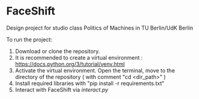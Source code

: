 # FaceShift
Design project for studio class Politics of Machines in TU Berlin/UdK Berlin

To run the project:

1. Download or clone the repository.
2. It is recommended to create a virtual environment : https://docs.python.org/3/tutorial/venv.html
3. Activate the virtual environment. Open the terminal, move to the directory of the repository ( with comment "cd <dir_path>" )
4. Install required libraries with "pip install -r requirements.txt"
5. Interact with FaceShift via _interact.py_
